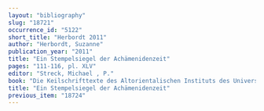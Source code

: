 ```yaml
---
layout: "bibliography"
slug: "18721"
occurrence_id: "5122"
short_title: "Herbordt 2011"
author: "Herbordt, Suzanne"
publication_year: "2011"
title: "Ein Stempelsiegel der Achämenidenzeit"
pages: "111-116, pl. XLV"
editor: "Streck, Michael , P."
book: "Die Keilschrifttexte des Altorientalischen Instituts des Universität Leipzig, Leipziger Altorientalische Studien 1 (Wiesbaden)"
title: "Ein Stempelsiegel der Achämenidenzeit"
previous_item: "18724"
---
```

